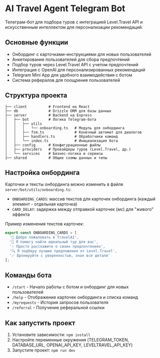 # AI Travel Agent Telegram Bot

Телеграм-бот для подбора туров с интеграцией Level.Travel API и искусственным интеллектом для персонализации рекомендаций.

## Основные функции

- Онбординг с карточками-инструкциями для новых пользователей
- Анкетирование пользователей для сбора предпочтений
- Подбор туров через Level.Travel API с учетом предпочтений
- Интеграция с OpenAI для персонализированных рекомендаций
- Telegram Mini App для удобного взаимодействия с ботом
- Система рефералов для поощрения пользователей

## Структура проекта

```
├── client          # Frontend на React
├── db              # Drizzle ORM для базы данных
├── server          # Backend на Express
│   ├── bot         # Логика Telegram-бота
│   │   ├── utils
│   │   │   └── onboarding.ts   # Модуль для онбординга
│   │   ├── fsm.ts              # Конечный автомат для диалогов
│   │   ├── handlers.ts         # Обработчики команд
│   │   └── index.ts            # Инициализация бота
│   ├── config      # Конфигурационные файлы
│   ├── providers   # Провайдеры туров (Level.Travel, др.)
│   └── services    # Бизнес-логика и сервисы
├── shared          # Общие схемы данных и типы
```

## Настройка онбординга

Карточки и тексты онбординга можно изменить в файле `server/bot/utils/onboarding.ts`:

- `ONBOARDING_CARDS`: массив текстов для карточек онбординга (каждый элемент - отдельная карточка)
- `CARD_DELAY`: задержка между отправкой карточек (мс) для "живого" эффекта

Пример изменения текстов карточек:

```typescript
export const ONBOARDING_CARDS = [
  '🌴 Добро пожаловать в TravelAI', 
  '🤔 Я помогу найти идеальный тур для вас',
  '💡 Просто расскажите о своих предпочтениях',
  '🔍 Я подберу лучшие предложения от Level.Travel',
  '✅ Бронируйте с уверенностью, зная все детали'
];
```

## Команды бота

- `/start` - Начало работы с ботом и онбординг для новых пользователей
- `/help` - Отображение карточек онбординга и списка команд
- `/myrequests` - История запросов пользователя
- `/referral` - Получение реферальной ссылки

## Как запустить проект

1. Установите зависимости: `npm install`
2. Настройте переменные окружения (TELEGRAM_TOKEN, DATABASE_URL, OPENAI_API_KEY, LEVELTRAVEL_API_KEY)
3. Запустите проект: `npm run dev`